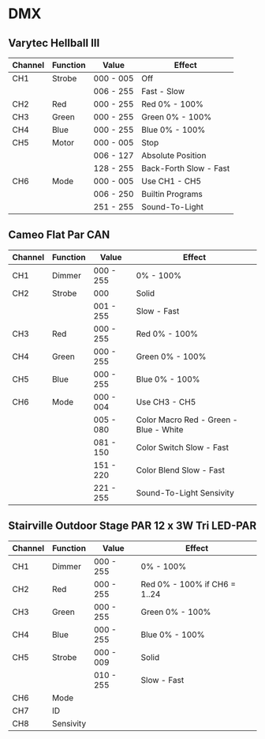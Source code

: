 # DMX

## Varytec Hellball III

Channel | Function | Value | Effect
------- | -------- | ----- | ------
CH1 | Strobe | 000 - 005 | Off
    |        | 006 - 255 | Fast - Slow
CH2 | Red    | 000 - 255 | Red 0% - 100%
CH3 | Green  | 000 - 255 | Green 0% - 100%
CH4 | Blue   | 000 - 255 | Blue 0% - 100%
CH5 | Motor  | 000 - 005 | Stop
    |        | 006 - 127 | Absolute Position
    |        | 128 - 255 | Back-Forth Slow - Fast
CH6 | Mode   | 000 - 005 | Use CH1 - CH5
    |        | 006 - 250 | Builtin Programs
    |        | 251 - 255 | Sound-To-Light

## Cameo Flat Par CAN

Channel | Function | Value | Effect
------- | -------- | ----- | ------
CH1 | Dimmer | 000 - 255 | 0% - 100%
CH2 | Strobe | 000 | Solid
    |        | 001 - 255 | Slow - Fast
CH3 | Red    | 000 - 255 | Red 0% - 100%
CH4 | Green  | 000 - 255 | Green 0% - 100%
CH5 | Blue   | 000 - 255 | Blue 0% - 100%
CH6 | Mode   | 000 - 004 | Use CH3 - CH5
    |        | 005 - 080 | Color Macro Red - Green - Blue - White
    |        | 081 - 150 | Color Switch Slow - Fast
    |        | 151 - 220 | Color Blend Slow - Fast
    |        | 221 - 255 | Sound-To-Light Sensivity 

## Stairville Outdoor Stage PAR 12 x 3W Tri LED-PAR

Channel | Function | Value | Effect
------- | -------- | ----- | ------
CH1 | Dimmer | 000 - 255 | 0% - 100%
CH2 | Red | 000 - 255 | Red 0% - 100% if CH6 = 1..24
CH3 | Green | 000 - 255 | Green 0% - 100%
CH4 | Blue | 000 - 255 | Blue 0% - 100%
CH5 | Strobe | 000 - 009 | Solid
    |        | 010 - 255 | Slow - Fast
CH6 | Mode
CH7 | ID
CH8 | Sensivity
